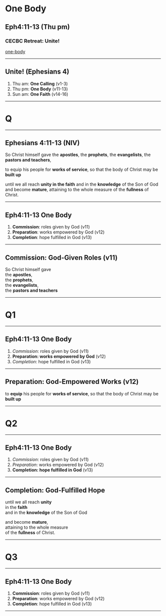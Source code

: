 <!-- .slide: data-background-image="static/bg/unsplash-mE5MBZX5sko-leaves.jpg" -->
# One Body
## Eph4:11-13 (Thu pm)
### CECBC Retreat: Unite!

>>>
[one-body](http://one-body.seanho.com/)

---
<!-- .slide: data-background-image="static/bg/unsplash-mE5MBZX5sko-leaves.jpg" -->
## Unite! (Ephesians 4)
1. <span class="hl1">Thu am</span>:
  **One Calling** <span class="hl2">(v1-3)</span>
2. <span class="hl1">Thu pm</span>:
  **One Body** <span class="hl2">(v11-13)</span>
3. <span class="hl1">Sun am</span>:
  **One Faith** <span class="hl2">(v14-16)</span>

---
<!-- .slide: class="Q" data-background="white" -->
# Q

---
## Ephesians 4:11-13 (NIV)
So Christ himself gave the **apostles**, the **prophets**,
the **evangelists**, the **pastors and teachers**,

to equip his people for **works of service**,
so that the body of Christ may be **built up**

until we all reach **unity in the faith**
and in the **knowledge** of the Son of God
and become **mature**, attaining to the whole measure
of the **fullness** of Christ.

---
<!-- .slide: data-background-image="static/bg/unsplash-9mzGpUpqUpw-girl_dancing.jpg" -->
## Eph4:11-13 One Body
1. **Commission**: roles given by God <span class="hl2">(v11)</span>
2. **Preparation**: works empowered by God <span class="hl2">(v12)</span>
3. **Completion**: hope fulfilled in God <span class="hl2">(v13)</span>

---
## Commission: God-Given Roles (v11)
So Christ himself gave <br/>
the **apostles**, <br/>
the **prophets**, <br/>
the **evangelists**, <br/>
the **pastors and teachers**

---
<!-- .slide: class="Q" data-background="white" -->
# Q1

---
<!-- .slide: data-background-image="static/bg/unsplash-9mzGpUpqUpw-girl_dancing.jpg" -->
## Eph4:11-13 One Body
1. *Commission*: roles given by God <span class="hl2">(v11)</span>
2. **Preparation: works empowered by God** <span class="hl2">(v12)</span>
3. *Completion*: hope fulfilled in God <span class="hl2">(v13)</span>

---
## Preparation: God-Empowered Works (v12)
to **equip** his people for **works of service**,
so that the body of Christ may be **built up**

---
<!-- .slide: class="Q" data-background="white" -->
# Q2

---
<!-- .slide: data-background-image="static/bg/unsplash-9mzGpUpqUpw-girl_dancing.jpg" -->
## Eph4:11-13 One Body
1. *Commission*: roles given by God <span class="hl2">(v11)</span>
2. *Preparation*: works empowered by God <span class="hl2">(v12)</span>
3. **Completion: hope fulfilled in God** <span class="hl2">(v13)</span>

---
## Completion: God-Fulfilled Hope
until we all reach **unity** <br/>
in the **faith** <br/>
and in the **knowledge** of the Son of God

and become **mature**, <br/>
attaining to the whole measure <br/>
of the **fullness** of Christ.

---
<!-- .slide: class="Q" data-background="white" -->
# Q3

---
<!-- .slide: data-background-image="static/bg/unsplash-9mzGpUpqUpw-girl_dancing.jpg" -->
## Eph4:11-13 One Body
1. **Commission**: roles given by God <span class="hl2">(v11)</span>
2. **Preparation**: works empowered by God <span class="hl2">(v12)</span>
3. **Completion**: hope fulfilled in God <span class="hl2">(v13)</span>

---
<!-- .slide: data-background-image="static/bg/unsplash-9mzGpUpqUpw-girl_dancing.jpg" class="empty" -->
